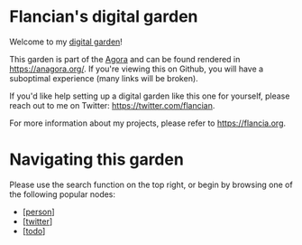 # Flancian's digital garden

Welcome to my [digital garden](https://joelhooks.com/digital-garden)!

This garden is part of the [Agora](https://flancia.org/go/agora) and can be found rendered in https://anagora.org/. If you're viewing this on Github, you will have a suboptimal experience (many links will be broken).

If you'd like help setting up a digital garden like this one for yourself, please reach out to me on Twitter: https://twitter.com/flancian.

For more information about my projects, please refer to https://flancia.org.

# Navigating this garden

Please use the search function on the top right, or begin by browsing one of the following popular nodes:

 - [[person]]
 - [[twitter]]
 - [[todo]]

[//begin]: # "Autogenerated link references for markdown compatibility"
[person]: person "Person"
[twitter]: twitter "Twitter"
[todo]: todo "Todo"
[//end]: # "Autogenerated link references"